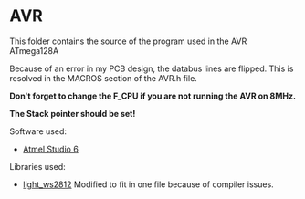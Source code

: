 AVR
===

This folder contains the source of the program used in the AVR ATmega128A

Because of an error in my PCB design, the databus lines are flipped. 
This is resolved in the MACROS section of the AVR.h file.

**Don't forget to change the F_CPU if you are not running the AVR on 8MHz.**

**The Stack pointer should be set!**

Software used: 
-   [Atmel Studio 6](http://www.atmel.com/microsite/atmel_studio6/)

Libraries used:
-   [light_ws2812](https://github.com/cpldcpu/light_ws2812/) Modified to fit in one file because of compiler issues.
